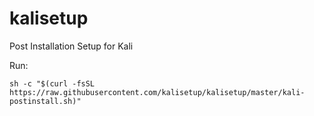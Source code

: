 # kalisetup
Post Installation Setup for Kali

Run:
```
sh -c "$(curl -fsSL https://raw.githubusercontent.com/kalisetup/kalisetup/master/kali-postinstall.sh)"
```
